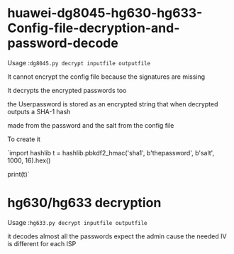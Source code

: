 # huawei-dg8045-hg630-hg633-Config-file-decryption-and-password-decode

Usage :`dg8045.py decrypt inputfile outputfile
`

It cannot encrypt the config file because the signatures are missing 

It decrypts the encrypted passwords too 

the Userpassword is stored as an encrypted string that when decrypted
outputs a SHA-1 hash

made from the password and the salt from the config file 

To create it 

`import hashlib
t = hashlib.pbkdf2_hmac('sha1', b'thepassword', b'salt', 1000, 16).hex()

print(t)`

# hg630/hg633 decryption 

Usage :`hg633.py decrypt inputfile outputfile
`

it decodes almost all the passwords expect the admin cause the needed IV is different for each ISP 
